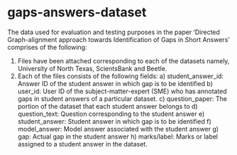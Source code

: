 # gaps-answers-dataset

The data used for evaluation and testing purposes in the paper ‘Directed Graph-alignment approach towards Identification of Gaps in Short Answers’ comprises of the following:

1.	Files have been attached corresponding to each of the datasets namely, University of North Texas, ScientsBank and Beetle.
2.	Each of the files consists of the following fields:
    a)	student_answer_id: Answer ID of the student answer in which gap is to be identified
    b)	user_id: User ID of the subject-matter-expert (SME) who has annotated gaps in student answers of a particular dataset.
    c)	question_paper: The portion of the dataset that each student answer belongs to
    d)	question_text: Question corresponding to the student answer
    e)	student_answer: Student answer in which gap is to be identified
    f)	model_answer: Model answer associated with the student answer
    g)	gap: Actual gap in the student answer
    h)	marks/label: Marks or label assigned to a student answer in the dataset.  

